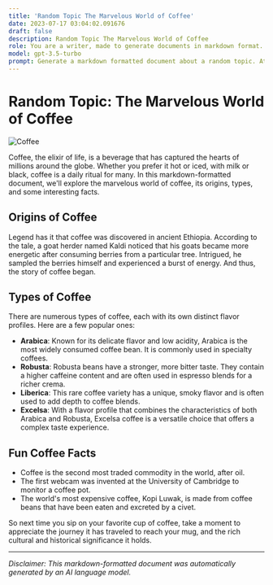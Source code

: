```yaml
---
title: 'Random Topic The Marvelous World of Coffee'
date: 2023-07-17 03:04:02.091676
draft: false
description: Random Topic The Marvelous World of Coffee
role: You are a writer, made to generate documents in markdown format. It is very important that all of the documents you generate are in valid markdown format.
model: gpt-3.5-turbo
prompt: Generate a markdown formatted document about a random topic. At the bottom, include a disclaimer explaining that the document was generated by you. The first line of the document should be the title. Make sure that the entire document is in proper markdown format, using a mix of various tags to make the document visually appealing.
---
```


# Random Topic: The Marvelous World of Coffee

![Coffee](https://images.unsplash.com/photo-1524241695549-761dd08a7c5b)

Coffee, the elixir of life, is a beverage that has captured the hearts of millions around the globe. Whether you prefer it hot or iced, with milk or black, coffee is a daily ritual for many. In this markdown-formatted document, we'll explore the marvelous world of coffee, its origins, types, and some interesting facts.

## Origins of Coffee

Legend has it that coffee was discovered in ancient Ethiopia. According to the tale, a goat herder named Kaldi noticed that his goats became more energetic after consuming berries from a particular tree. Intrigued, he sampled the berries himself and experienced a burst of energy. And thus, the story of coffee began.

## Types of Coffee

There are numerous types of coffee, each with its own distinct flavor profiles. Here are a few popular ones:

- **Arabica**: Known for its delicate flavor and low acidity, Arabica is the most widely consumed coffee bean. It is commonly used in specialty coffees.
- **Robusta**: Robusta beans have a stronger, more bitter taste. They contain a higher caffeine content and are often used in espresso blends for a richer crema.
- **Liberica**: This rare coffee variety has a unique, smoky flavor and is often used to add depth to coffee blends.
- **Excelsa**: With a flavor profile that combines the characteristics of both Arabica and Robusta, Excelsa coffee is a versatile choice that offers a complex taste experience.

## Fun Coffee Facts

- Coffee is the second most traded commodity in the world, after oil.
- The first webcam was invented at the University of Cambridge to monitor a coffee pot.
- The world's most expensive coffee, Kopi Luwak, is made from coffee beans that have been eaten and excreted by a civet.

So next time you sip on your favorite cup of coffee, take a moment to appreciate the journey it has traveled to reach your mug, and the rich cultural and historical significance it holds.

---

*Disclaimer: This markdown-formatted document was automatically generated by an AI language model.*